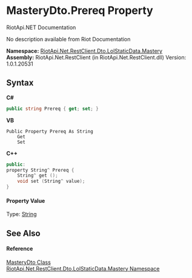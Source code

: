 # MasteryDto.Prereq Property 
RiotApi.NET Documentation 

No description available from Riot Documentation

**Namespace:**&nbsp;<a href="f8067ff9-c0c3-b7ef-10a3-0d5201c86f33">RiotApi.Net.RestClient.Dto.LolStaticData.Mastery</a><br />**Assembly:**&nbsp;RiotApi.Net.RestClient (in RiotApi.Net.RestClient.dll) Version: 1.0.1.20531

## Syntax

**C#**<br />
``` C#
public string Prereq { get; set; }
```

**VB**<br />
``` VB
Public Property Prereq As String
	Get
	Set
```

**C++**<br />
``` C++
public:
property String^ Prereq {
	String^ get ();
	void set (String^ value);
}
```


#### Property Value
Type: <a href="http://msdn2.microsoft.com/en-us/library/s1wwdcbf" target="_blank">String</a>

## See Also


#### Reference
<a href="568a3b04-3327-723d-c871-b8df93c2df15">MasteryDto Class</a><br /><a href="f8067ff9-c0c3-b7ef-10a3-0d5201c86f33">RiotApi.Net.RestClient.Dto.LolStaticData.Mastery Namespace</a><br />